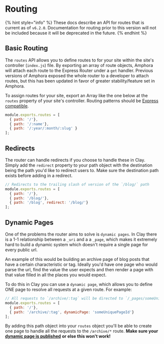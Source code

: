 # Routing

{% hint style="info" %}
These docs describe an API for routes that is current as of `v6.2.0`. Documentation for routing prior to this version will not be included because it will be deprecated in the future.
{% endhint %}

## Basic Routing

The `routes` API allows you to define routes to for your site within the site's controller \(`index.js`\) file. By exporting an array of route objects, Amphora will attach each route to the Express Router under a `get` handler. Previous versions of Amphora exposed the whole router to a developer to attach routes, but this has been updated in favor of greater stability/feature set in Amphora.

To assign routes for your site, export an Array like the one below at the `routes` property of your site's controller. Routing patterns should be [Express compatible](https://expressjs.com/en/guide/routing.html#route-paths).

```javascript
module.exports.routes = [
  { path: '/'},
  { path: '/:name'},
  { path: '/:year/:month/:slug' }
];
```

## Redirects

The router can handle redirects if you choose to handle these in Clay. Simply add the `redirect` property to your path object with the destination being the path you'd like to redirect users to. Make sure the destination path exists before adding in a redirect.

```javascript
// Redirects to the trailing slash of version of the `/blog/` path
module.exports.routes = [
  { path: '/'},
  { path: '/blog/'},
  { path: '/blog', redirect: '/blog/'}
];
```

## Dynamic Pages

One of the problems the router aims to solve is `dynamic pages`. In Clay there is a 1-1 relationship between a `_uri` and a a `_page`, which makes it extremely hard to build a dynamic system which doesn't require a single page for every public url.

An example of this would be building an archive page of blog posts that have a certain characteristic or tag. Ideally you'd have one page who would parse the url, find the value the user expects and then render a page with that value filled in all the places you would expect.

To do this in Clay you can use a `dynamic page`, which allows you to define ONE page to resolve all requests at a given route. For example:

```javascript
// All requests to `/archive/:tag` will be directed to `/_pages/someUniquePageId`
module.exports.routes = [
  { path: '/'},
  { path: '/archive/:tag', dynamicPage: 'someUniquePageId'}
];
```

By adding this path object into your `routes` object you'll be able to create one page to handle all the requests to the `/archive/*` route. **Make sure your** [**dynamic page is published**](publishing.md#dynamic-pages--publishing) **or else this won't work!**

